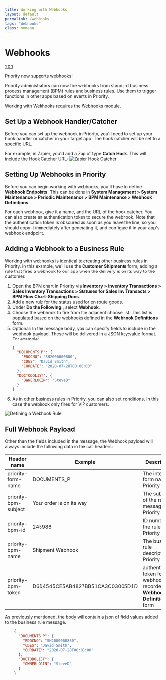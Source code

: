 ```yaml
---
title: Working with Webhooks
layout: default
permalink: /webhooks
tags: "Webhooks"
class: nomenu
---
```


# Webhooks

[20.1]()

Priority now supports webhooks!

Priority administrators can now fire webhooks from standard business process management (BPM) rules and business rules. Use them to trigger functions in other apps based on events in Priority.

Working with Webhooks requires the Webhooks module.

## Set Up a Webhook Handler/Catcher

Before you can set up the webhook in Priority, you'll need to set up your hook handler or catcher in your target app. The hook catcher will be set to a specific URL.

For example, in Zapier, you'd add a Zap of type **Catch Hook**. This will include the Hook Catcher URL:
![Zapier Hook Catcher](https://cdn.priority-software.com/docs/images/zapier_hook.png)


## Setting Up Webhooks in Priority

Before you can begin working with webhooks, you'll have to define **Webhook Endpoints**. This can be done in **System Management > System Maintenance > Periodic Maintenance > BPM Maintenance > Webhook Definitions**.

For each webhook, give it a name, and the URL of the hook catcher. You can also create an authentication token to secure the webhook. Note that the authentication token is obscured as soon as you leave the line, so you should copy it immediately after generating it, and configure it in your app's webhook endpoint.

## Adding a Webhook to a Business Rule

Working with webhooks is identical to creating other business rules in Priority. In this example, we'll use the **Customer Shipments** form, adding a rule that fires a webhook to our app when the delivery is on its way to the customer.

1.  Open the BPM chart in Priority via **Inventory > Inventory Transactions > Sales Inventory Transactions > Statuses for Sales Inv Transacts > BPM Flow Chart-Shipping Docs**.
2.  Add a new rule for the status used for en route goods.
3.  Under **Do the Following:**, select **Webhook**.
4.  Choose the webhook to fire from the adjacent choose list. This list is populated based on the webhooks defined in the **Webhook Definitions** form.
5.  Optional: In the message body, you can specify fields to include in the webhook payload. These will be delivered in a JSON key:value format. For example:
    ```json
    {
      "DOCUMENTS_P": {
        "PDOCNO": "SH2000000880",
        "CDES": "David Smith",
        "CURDATE": "2020-07-28T00:00:00"
      },
      "DOCTODOLIST": {
        "OWNERLOGIN": "SteveD"
      }
    }
    ```
6. As in other business rules in Priority, you can also set conditions. In this case the webhook only fires for VIP customers.


![Defining a Webhook Rule](https://cdn.priority-software.com/docs/images/webhook_bpm_definition.png)

## Full Webhook Payload

Other than the fields included in the message, the Webhook payload will always include the following data in the call headers:

| Header name | Example | Description |
|----|---|---|
|priority-form-name| DOCUMENTS_P | The internal form name in Priority |
|priority-bpm-subject | Your order is on its way | The subject of the rule message in Priority |
|priority-bpm-id | 245988 | ID number of the rule in Priority |
|priority-bpm-name | Shipment Webhook | The business rule description in Priority|
|priority-bpm-token| D6D4545CE5AB4827BB51CA3C03005D1D | authentication token for this webhook as recorded in **Webhook Definitions** form |

As previously mentioned, the body will contain a json of field values added to the business rule message.

```json
    {
      "DOCUMENTS_P": {
        "PDOCNO": "SH2000000880",
        "CDES": "David Smith",
        "CURDATE": "2020-07-28T00:00:00"
      },
      "DOCTODOLIST": {
        "OWNERLOGIN": "SteveD"
      }
    }
```